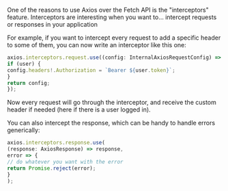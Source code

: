 One of the reasons to use Axios over the Fetch API is the "interceptors" feature. Interceptors are interesting when you want to… intercept requests or responses in your application

For example, if you want to intercept every request to add a specific header to some of them, you can now write an interceptor like this one:

```js
axios.interceptors.request.use((config: InternalAxiosRequestConfig) => {
if (user) {
config.headers!.Authorization = `Bearer ${user.token}`;
}
return config;
});
```

Now every request will go through the interceptor, and receive the custom header if needed (here if there is a user logged in).

You can also intercept the response, which can be handy to handle errors generically:

```js
axios.interceptors.response.use(
(response: AxiosResponse) => response,
error => {
// do whatever you want with the error
return Promise.reject(error);
}
);
```



